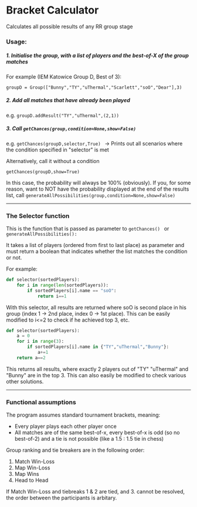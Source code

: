 # Bracket Calculator
Calculates all possible results of any RR group stage

### Usage:

##### 1. Initialise the group, with a list of players and the best-of-X of the group matches

For example (IEM Katowice Group D, Best of 3): 

```groupD = Group(["Bunny","TY","uThermal","Scarlett","soO","Dear"],3)```

##### 2. Add all matches that have already been played

e.g.
```groupD.addResult("TY","uThermal",(2,1)) ```

##### 3. Call ```getChances(group,condition=None,show=False) ```

e.g.
```getChances(groupD,selector,True) ```
-> Prints out all scenarios where the condition specified in "selector" is met

Alternatively, call it without a condition

```getChances(groupD,show=True) ```

In this case, the probability will always be 100% (obviously). If you, for some reason, want to NOT have the probability displayed at the end of the results list, call ``` generateAllPossibilities(group,condition=None,show=False) ```

------------------------------------------------
### The Selector function
This is the function that is passed as parameter to ```getChances() ``` or ```generateAllPossibilities(): ```

It takes a list of players (ordered from first to last place) as parameter and must return a boolean that indicates whether the list matches the condition or not.

For example:
```python
def selector(sortedPlayers):
    for i in range(len(sortedPlayers)):
        if sortedPlayers[i].name == "soO":
            return i==1
```
With this selector, all results are returned where soO is second place in his group (index 1 -> 2nd place, index 0 -> 1st place).
This can be easily modified to i<=2 to check if he achieved top 3, etc.

```python
def selector(sortedPlayers):
    a = 0
    for i in range(3):
        if sortedPlayers[i].name in {"TY","uThermal","Bunny"}:
            a+=1        
    return a==2
```
This returns all results, where exactly 2 players out of "TY" "uThermal" and "Bunny" are in the top 3.
This can also easily be modified to check various other solutions.


--------------------------------------------------------
### Functional assumptions
The program assumes standard tournament brackets, meaning:
* Every player plays each other player once
* All matches are of the same best-of-x, every best-of-x is odd (so no best-of-2) and a tie is not possible (like a 1.5 : 1.5 tie in chess)

Group ranking and tie breakers are in the following order:

1. Match Win-Loss
2. Map Win-Loss
3. Map Wins
4. Head to Head

If Match Win-Loss and tiebreaks 1 & 2 are tied, and 3. cannot be resolved, the order between the participants is arbitary.
